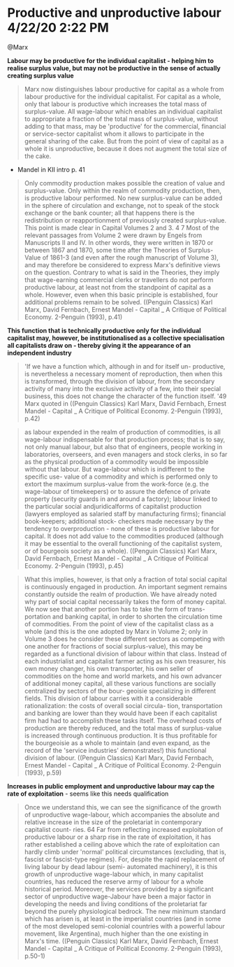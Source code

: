 Productive and unproductive labour 4/22/20 2:22 PM
========================

@Marx


**Labour may be productive for the individual capitalist - helping him to realise surplus value, but may not be productive in the sense of actually creating surplus value**

> Marx now   distinguishes labour productive for capital as a whole from labour   productive for the individual capitalist. For capital as a whole, only that   labour is productive which increases the total mass of surplus-value. All   wage-labour which enables an individual capitalist to appropriate a   fraction of the total mass of surplus-value, without adding to that mass,   may be 'productive' for the commercial, financial or service-sector   capitalist whom it allows to participate in the general sharing of the   cake. But from the point of view of capital as a whole it is unproductive,   because it does not augment the total size of the cake.
- Mandel in KII intro p. 41

> Only commodity production makes possible the creation of value and   surplus-value. Only within the realm of commodity production, then, is   productive labour performed. No new surplus-value can be added in the   sphere of circulation and exchange, not to speak of the stock exchange   or the bank counter; all that happens there is the redistribution or   reapportionment of previously created surplus-value. This point is made   clear in Capital Volumes 2 and 3. 4 7 Most of the relevant passages from   Volume 2 were drawn by Engels from Manuscripts II and IV. In other   words, they were written in 1870 or between 1867 and 1870, some time   after the Theories of Surplus-Value of 1861-3 (and even after the rough   manuscript of Volume 3), and may therefore be considered to express   Marx's definitive views on the question. Contrary to what is said in the   Theories, they imply that wage-earning commercial clerks or travellers   do not perform productive labour, at least not from the standpoint of   capital as a whole. However, even when this basic principle is established,   four additional problems remain to be solved. 
((Penguin Classics) Karl Marx, David Fernbach, Ernest Mandel - Capital _ A Critique of Political Economy. 2-Penguin (1993), p.41)

**This function that is technically productive only for the individual capitalist may, however, be institutionalised as a collective specialisation all capitalists draw on - thereby giving it the appearance of an independent industry**

> 'If we have a function which, although in and for itself un-  productive, is nevertheless a necessary moment of reproduction, then   when this is transformed, through the division of labour, from the   secondary activity of many into the exclusive activity of a few, into their   special business, this does not change the character of the function itself. '49 
Marx quoted in ((Penguin Classics) Karl Marx, David Fernbach, Ernest Mandel - Capital _ A Critique of Political Economy. 2-Penguin (1993), p.42)

> as labour expended in the realm of production of commodities, is all   wage-labour indispensable for that production process; that is to say,   not only manual labour, but also that of engineers, people working in   laboratories, overseers, and even managers and stock clerks, in so far   as the physical production of a commodity would be impossible without   that labour. But wage-labour which is indifferent to the specific use-  value of a commodity and which is performed only to extort the   maximum surplus-value from the work-force (e.g. the wage-labour of   timekeepers) or to assure the defence of private property (security   guards in and around a factory); labour linked to the particular social   andjuridicalforms of capitalist production (lawyers employed as salaried   staff by manufacturing firms); financial book-keepers; additional stock-  checkers made necessary by the tendency to overproduction - none of   these is productive labour for capital. It does not add value to the   commodities produced (although it may be essential to the overall   functioning of the capitalist system, or of bourgeois society as a whole). 
((Penguin Classics) Karl Marx, David Fernbach, Ernest Mandel - Capital _ A Critique of Political Economy. 2-Penguin (1993), p.45)


> What this implies, however, is that only a fraction of total social   capital is continuously engaged in production. An important segment   remains constantly outside the realm of production. We have already   noted why part of social capital necessarily takes the form of money   capital. We now see that another portion has to take the form of trans-  portation and banking capital, in order to shorten the circulation time   of commodities. From the point of view of the capitalist class as a whole   (and this is the one adopted by Marx in Volume 2; only in Volume 3   does he consider these different sectors as competing with one another   for fractions of social surplus-value), this may be regarded as a functional   division of labour within that class. Instead of each industrialist and   capitalist farmer acting as his own treasurer, his own money changer,   his own transporter, his own seller of commodities on the home and   world markets, and his own advancer of additional money capital, all   these various functions are socially centralized by sectors of the bour-  geoisie specializing in different fields. This division of labour carries   with it a considerable rationalization: the costs of overall social circula-  tion, transportation and banking are lower than they would have been   if each capitalist firm had had to accomplish these tasks itself. The   overhead costs of production are thereby reduced, and the total mass of   surplus-value is increased through continuous production. It is thus   profitable for the bourgeoisie as a whole to maintain (and even expand,   as the record of the 'service industries' demonstrates!) this functional   division of labour. 
((Penguin Classics) Karl Marx, David Fernbach, Ernest Mandel - Capital _ A Critique of Political Economy. 2-Penguin (1993), p.59)


**Increases in public employment and unproductive labour may cap the rate of exploitation** - seems like this needs qualification

> Once we understand this, we can see the significance of the growth of   unproductive wage-labour, which accompanies the absolute and relative   increase in the size of the proletariat in contemporary capitalist count-  ries. 64 Far from reflecting increased exploitation of productive labour or a sharp rise in the rate of exploitation, it has rather established a ceiling   above which the rate of exploitation can hardly climb under 'normal'   political circumstances (excluding, that is, fascist or fascist-type regimes).   For, despite the rapid replacement of living labour by dead labour (semi-  automated machinery), it is this growth of unproductive wage-labour   which, in many capitalist countries, has reduced the reserve army of   labour for a whole historical period. Moreover, the services provided by   a significant sector of unproductive wage-Jabour have been a major   factor in developing the needs and living conditions of the proletariat   far beyond the purely physiological bedrock. The new minimum standard   which has arisen is, at least in the imperialist countries (and in some of   the most developed semi-colonial countries with a powerful labour   movement, like Argentina), much higher than the one existing in Marx's   time. 
((Penguin Classics) Karl Marx, David Fernbach, Ernest Mandel - Capital _ A Critique of Political Economy. 2-Penguin (1993), p.50-1)



